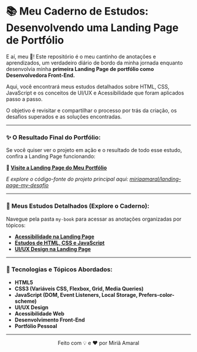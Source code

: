 # 📚 Meu Caderno de Estudos: Desenvolvendo uma Landing Page de Portfólio

E aí, meu 🐙! Este repositório é o meu cantinho de anotações e aprendizados, um verdadeiro diário de bordo da minha jornada enquanto desenvolvia minha **primeira Landing Page de portfólio como Desenvolvedora Front-End.**

Aqui, você encontrará meus estudos detalhados sobre HTML, CSS, JavaScript e os conceitos de UI/UX e Acessibilidade que foram aplicados passo a passo. 

O objetivo é revisitar e compartilhar o processo por trás da criação, os desafios superados e as soluções encontradas.

---

### ✨ O Resultado Final do Portfólio:

Se você quiser ver o projeto em ação e o resultado de todo esse estudo, confira a Landing Page funcionando:

**🔗 [Visite a Landing Page do Meu Portfólio](https://miriaamaral.github.io/landing-page-my-desafio/)**

_E explore o código-fonte do projeto principal aqui: [miriaamaral/landing-page-my-desafio](https://github.com/miriaamaral/landing-page-my-desafio)_

---

### 📖 Meus Estudos Detalhados (Explore o Caderno):

Navegue pela pasta `my-book` para acessar as anotações organizadas por tópicos:

* **[Acessibilidade na Landing Page](https://github.com/miriaamaral/study-created-first-page/blob/main/my-book/acessibilidade-landing-page.md)**
* **[Estudos de HTML, CSS e JavaScript](https://github.com/miriaamaral/study-created-first-page/blob/main/my-book/study-landing-page.md)**
* **[UI/UX Design na Landing Page](https://github.com/miriaamaral/study-created-first-page/blob/main/my-book/ui-ux-design-landing-page.md)**

---

### 🚀 Tecnologias e Tópicos Abordados:

* **HTML5**
* **CSS3 (Variáveis CSS, Flexbox, Grid, Media Queries)**
* **JavaScript (DOM, Event Listeners, Local Storage, Prefers-color-scheme)**
* **UI/UX Design**
* **Acessibilidade Web**
* **Desenvolvimento Front-End**
* **Portfólio Pessoal**

---

<p align="center">Feito com 💡 e ❤️ por Miriã Amaral</p>